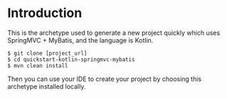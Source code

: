 Introduction
============

This is the archetype used to generate a new project quickly which uses SpringMVC + MyBatis, and the language is Kotlin.

```
$ git clone [project_url]
$ cd quickstart-kotlin-springmvc-mybatis
$ mvn clean install
```

Then you can use your IDE to create your project by choosing this archetype installed locally.

